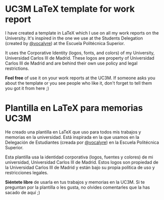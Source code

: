 # UC3M LaTeX template for work report
I have created a template in LaTeX which I use on all my work reports on
the University. It's inspired in the one we use at the Students Delegation
(created by [@vocalyre](https://github.com/vocalyre)) at the Escuela
Politécnica Superior.

It uses the Corporative Identity (logos, fonts, and colors) of my 
University, Universidad Carlos III de Madrid. These logos are property of
Universidad Carlos III de Madrid and are behind their own use policy and legal restrictions.

**Feel free** of use it on your work reports at the UC3M. If someone
asks you about the template or you see people who like it, don't forget
to tell them you got it from here ;)

# Plantilla en LaTeX para memorias UC3M
He creado una plantilla en LaTeX que uso para todos mis trabajos y 
memorias en la universidad. Está inspirada en la que usamos en la
Delegación de Estudiantes (creada por [@vocalyre](https://github.com/vocalyre))
en la Escuela Politécnica Superior.

Esta plantilla usa la identidad corporativa (logos, fuentes y colores) 
de mi universidad, Universidad Carlos III de Madrid. Estos logos son
propiedad de la Universidad Carlos III de Madrid y están bajo su propia
política de uso y restricciones legales.

**Siéntete libre** de usarla en tus trabajos y memorias en la UC3M. Si 
te preguntan por la plantilla o les gusta, no olvides comentarles que la has sacado de aquí ;)